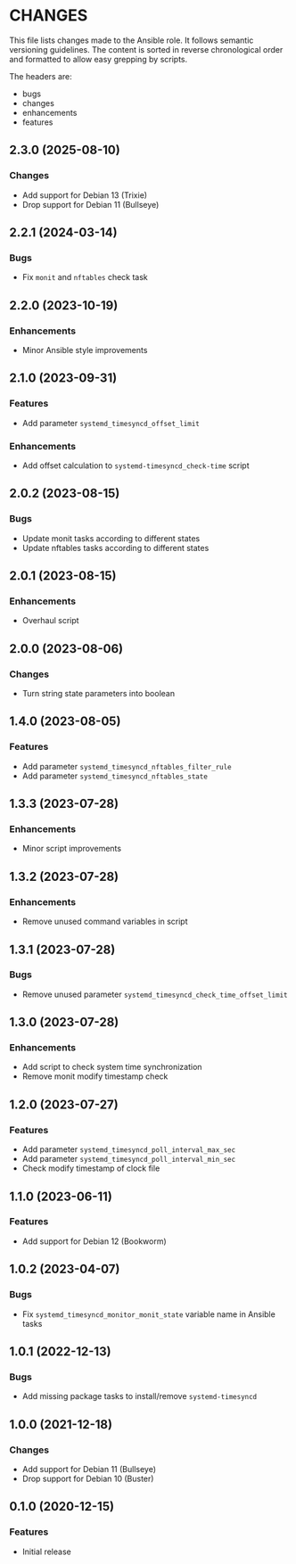 # CHANGES

This file lists changes made to the Ansible role. It follows semantic versioning
guidelines. The content is sorted in reverse chronological order and formatted
to allow easy grepping by scripts.

The headers are:
- bugs
- changes
- enhancements
- features

## 2.3.0 (2025-08-10)

### Changes

- Add support for Debian 13 (Trixie)
- Drop support for Debian 11 (Bullseye)

## 2.2.1 (2024-03-14)

### Bugs

- Fix `monit` and `nftables` check task

## 2.2.0 (2023-10-19)

### Enhancements

- Minor Ansible style improvements

## 2.1.0 (2023-09-31)

### Features

- Add parameter `systemd_timesyncd_offset_limit`

### Enhancements

- Add offset calculation to `systemd-timesyncd_check-time` script

## 2.0.2 (2023-08-15)

### Bugs

- Update monit tasks according to different states
- Update nftables tasks according to different states

## 2.0.1 (2023-08-15)

### Enhancements

- Overhaul script

## 2.0.0 (2023-08-06)

### Changes

- Turn string state parameters into boolean

## 1.4.0 (2023-08-05)

### Features

- Add parameter `systemd_timesyncd_nftables_filter_rule`
- Add parameter `systemd_timesyncd_nftables_state`

## 1.3.3 (2023-07-28)

### Enhancements

- Minor script improvements

## 1.3.2 (2023-07-28)

### Enhancements

- Remove unused command variables in script

## 1.3.1 (2023-07-28)

### Bugs

- Remove unused parameter `systemd_timesyncd_check_time_offset_limit`

## 1.3.0 (2023-07-28)

### Enhancements

- Add script to check system time synchronization
- Remove monit modify timestamp check

## 1.2.0 (2023-07-27)

### Features

- Add parameter `systemd_timesyncd_poll_interval_max_sec`
- Add parameter `systemd_timesyncd_poll_interval_min_sec`
- Check modify timestamp of clock file

## 1.1.0 (2023-06-11)

### Features

- Add support for Debian 12 (Bookworm)

## 1.0.2 (2023-04-07)

### Bugs

- Fix `systemd_timesyncd_monitor_monit_state` variable name in Ansible tasks

## 1.0.1 (2022-12-13)

### Bugs

- Add missing package tasks to install/remove `systemd-timesyncd`

## 1.0.0 (2021-12-18)

### Changes

- Add support for Debian 11 (Bullseye)
- Drop support for Debian 10 (Buster)

## 0.1.0 (2020-12-15)

### Features

- Initial release
